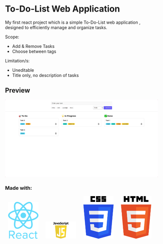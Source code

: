 # To-Do-List Web Application

My first react project which is a simple To-Do-List web application , designed to efficiently manage and organize tasks.

Scope:

- Add & Remove Tasks
- Choose between tags

Limitation/s:

- Uneditable
- Title only, no description of tasks

## Preview

![Image](src/assets/screenshot-1725670979398.png)

### Made with:

<p>
 <img src="src/assets/react-original-wordmark-icon-840x1024-vhmauxp6.png" alt="React Logo" width="100" hspace="10" >
 <img src="src/assets/JavaScript-Symbol.png" alt="" width="100" hspace="10">
 <img src="src/assets/css-logo.png" alt="" width="100" hspace="10">
 <img src="src/assets/html-5-logo-png-transparent.png" alt="" width="100" hspace="10">
</p>

